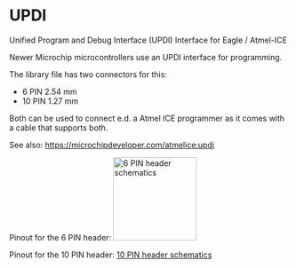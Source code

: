 # UPDI
Unified Program and Debug Interface (UPDI) Interface for Eagle / Atmel-ICE

Newer Microchip microcontrollers use an UPDI interface for programming.

The library file has two connectors for this:
- 6 PIN 2.54 mm
- 10 PIN 1.27 mm

Both can be used to connect e.d. a Atmel ICE programmer as it comes with a cable that supports both.

See also: https://microchipdeveloper.com/atmelice:updi

Pinout for the 6 PIN header:
<img src="https://github.com/jakorten/UPDI/blob/main/UPDI_ATMEL_ICE_6POL.pn" alt="6 PIN header schematics" title="6 PIN interface" width="150"/>

Pinout for the 10 PIN header:
[10 PIN header schematics](https://github.com/jakorten/UPDI/blob/main/UPDI_ATMEL_ICE_10POL.png)
